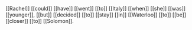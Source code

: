[[Rachel]] [[could]] [[have]] [[went]] [[to]] [[Italy]] [[when]] [[she]] [[was]] [[younger]], [[but]] [[decided]] [[to]] [[stay]] [[in]] [[Waterloo]] [[to]] [[be]] [[closer]] [[to]] [[Solomon]].